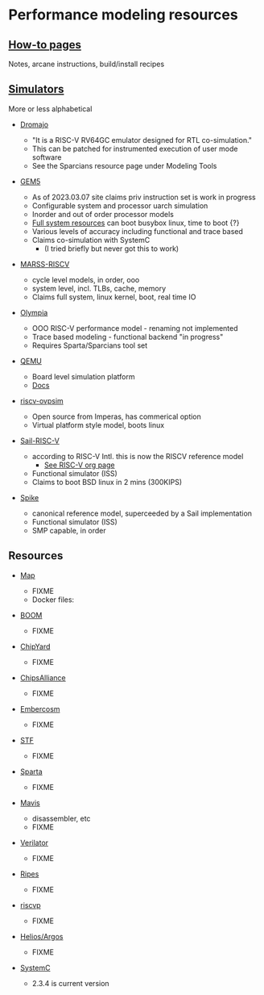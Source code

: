 # Performance modeling resources

## [How-to pages](./how-to.md)

Notes, arcane instructions, build/install recipes 

## [Simulators](XYZ) <!-- (./simulators.md) -->

More or less alphabetical

- [Dromajo](https://github.com/chipsalliance/dromajo)
    - "It is a RISC-V RV64GC emulator designed for RTL co-simulation."
    - This can be patched for instrumented execution of user mode software
    - See the Sparcians resource page under Modeling Tools

- [GEM5](https://github.com/gem5/gem5)
    - As of 2023.03.07 site claims priv instruction set is work in progress
    - Configurable system and processor uarch simulation
    - Inorder and out of order processor models
    - [Full system resources](http://resources.gem5.org/resources/riscv-fs) can boot busybox linux, time to boot {?}
    - Various levels of accuracy including functional and trace based
    - Claims co-simulation with SystemC 
        - (I tried briefly but never got this to work)

- [MARSS-RISCV](https://github.com/bucaps/marss-riscv)
    - cycle level models, in order, ooo
    - system level, incl. TLBs, cache, memory
    - Claims full system, linux kernel, boot, real time IO

- [Olympia](https://github.com/riscv-software-src/riscv-perf-model)
    - OOO RISC-V performance model - renaming not implemented
    - Trace based modeling - functional backend "in progress"
    - Requires Sparta/Sparcians tool set

- [QEMU](https://github.com/qemu/qemu)
    - Board level simulation platform
    - [Docs](https://www.qemu.org/docs/master/system/target-riscv.html)

- [riscv-ovpsim](https://github.com/riscv-admin/riscv-ovpsim)
    - Open source from Imperas, has commerical option
    - Virtual platform style model, boots linux

- [Sail-RISC-V](https://github.com/riscv/sail-riscv)
    - according to RISC-V Intl. this is now the RISCV reference model
        - [See RISC-V org page](https://wiki.riscv.org/display/HOME/Emulators+and+Simulators)
    - Functional simulator (ISS)
    - Claims to boot BSD linux in 2 mins (300KIPS)

- [Spike](https://github.com/riscv/riscv-isa-sim)
    - canonical reference model, superceeded by a Sail implementation
    - Functional simulator (ISS)
    - SMP capable, in order



## Resources <!-- (./modelingtools.md) -->

- [Map](XYZ)
    - FIXME
    - Docker files: 

- [BOOM](XYZ)
    - FIXME

- [ChipYard](XYZ)
    - FIXME

- [ChipsAlliance](XYZ)
    - FIXME

- [Embercosm](XYZ)
    - FIXME

- [STF](XYZ)
    - FIXME

- [Sparta](XYZ)
    - FIXME

- [Mavis](https://github.com/sparcians/mavis)
    - disassembler, etc
    - FIXME

- [Verilator](https://www.veripool.org/verilator/)
    - FIXME

- [Ripes](https://github.com/mortbopet/Ripes/tree/master/src)
    - FIXME

- [riscvp](https://github.com/agra-uni-bremen/riscv-vp)
    - FIXME

- [Helios/Argos](XYZ)
    - FIXME

- [SystemC](https://www.accellera.org/downloads/standards/systemc)
    - 2.3.4 is current version


